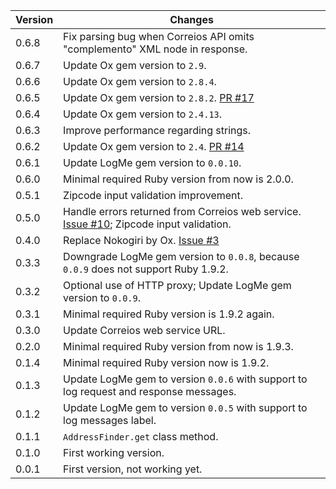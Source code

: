 | Version | Changes                                                                                                                                    |
| ------- | -------                                                                                                                                    |
| 0.6.8   | Fix parsing bug when Correios API omits "complemento" XML node in response.                                                                |
| 0.6.7   | Update Ox gem version to `2.9`.                                                                                                            |
| 0.6.6   | Update Ox gem version to `2.8.4`.                                                                                                          |
| 0.6.5   | Update Ox gem version to `2.8.2`. [PR #17](https://github.com/prodis/correios-cep/pull/17)                                                 |
| 0.6.4   | Update Ox gem version to `2.4.13`.                                                                                                         |
| 0.6.3   | Improve performance regarding strings.                                                                                                     |
| 0.6.2   | Update Ox gem version to `2.4`. [PR #14](https://github.com/prodis/correios-cep/pull/14)                                                   |
| 0.6.1   | Update LogMe gem version to `0.0.10`.                                                                                                      |
| 0.6.0   | Minimal required Ruby version from now is 2.0.0.                                                                                           |
| 0.5.1   | Zipcode input validation improvement.                                                                                                      |
| 0.5.0   | Handle errors returned from Correios web service. [Issue #10](https://github.com/prodis/correios-cep/issues/10); Zipcode input validation. |
| 0.4.0   | Replace Nokogiri by Ox. [Issue #3](https://github.com/prodis/correios-cep/issues/3)                                                        |
| 0.3.3   | Downgrade LogMe gem version to `0.0.8`, because `0.0.9` does not support Ruby 1.9.2.                                                       |
| 0.3.2   | Optional use of HTTP proxy; Update LogMe gem version to `0.0.9`.                                                                           |
| 0.3.1   | Minimal required Ruby version is 1.9.2 again.                                                                                              |
| 0.3.0   | Update Correios web service URL.                                                                                                           |
| 0.2.0   | Minimal required Ruby version from now is 1.9.3.                                                                                           |
| 0.1.4   | Minimal required Ruby version now is 1.9.2.                                                                                                |
| 0.1.3   | Update LogMe gem to version `0.0.6` with support to log request and response messages.                                                     |
| 0.1.2   | Update LogMe gem to version `0.0.5` with support to log messages label.                                                                    |
| 0.1.1   | `AddressFinder.get` class method.                                                                                                          |
| 0.1.0   | First working version.                                                                                                                     |
| 0.0.1   | First version, not working yet.                                                                                                            |
